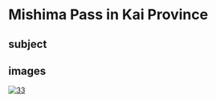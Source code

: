 # Mishima Pass in Kai Province

## subject

## images

[![33](https://upload.wikimedia.org/wikipedia/commons/thumb/8/8d/Mishima_pass_in_Kai_province.jpg/290px-Mishima_pass_in_Kai_province.jpg)](https://en.wikipedia.org/wiki/File:Mishima_pass_in_Kai_province.jpg)
